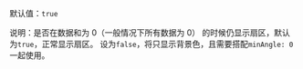 默认值：`true`

说明：是否在数据和为 0（一般情况下所有数据为 0） 的时候仍显示扇区，默认为`true`，正常显示扇区。
设为`false`，将只显示背景色，且需要搭配`minAngle: 0`一起使用。
